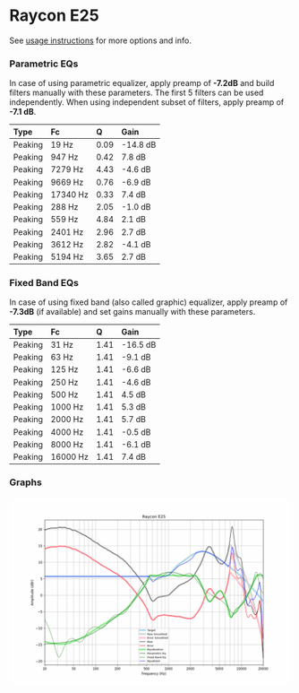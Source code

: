 # Raycon E25
See [usage instructions](https://github.com/jaakkopasanen/AutoEq#usage) for more options and info.

### Parametric EQs
In case of using parametric equalizer, apply preamp of **-7.2dB** and build filters manually
with these parameters. The first 5 filters can be used independently.
When using independent subset of filters, apply preamp of **-7.1 dB**.

| Type    | Fc       |    Q | Gain     |
|:--------|:---------|:-----|:---------|
| Peaking | 19 Hz    | 0.09 | -14.8 dB |
| Peaking | 947 Hz   | 0.42 | 7.8 dB   |
| Peaking | 7279 Hz  | 4.43 | -4.6 dB  |
| Peaking | 9669 Hz  | 0.76 | -6.9 dB  |
| Peaking | 17340 Hz | 0.33 | 7.4 dB   |
| Peaking | 288 Hz   | 2.05 | -1.0 dB  |
| Peaking | 559 Hz   | 4.84 | 2.1 dB   |
| Peaking | 2401 Hz  | 2.96 | 2.7 dB   |
| Peaking | 3612 Hz  | 2.82 | -4.1 dB  |
| Peaking | 5194 Hz  | 3.65 | 2.7 dB   |

### Fixed Band EQs
In case of using fixed band (also called graphic) equalizer, apply preamp of **-7.3dB**
(if available) and set gains manually with these parameters.

| Type    | Fc       |    Q | Gain     |
|:--------|:---------|:-----|:---------|
| Peaking | 31 Hz    | 1.41 | -16.5 dB |
| Peaking | 63 Hz    | 1.41 | -9.1 dB  |
| Peaking | 125 Hz   | 1.41 | -6.6 dB  |
| Peaking | 250 Hz   | 1.41 | -4.6 dB  |
| Peaking | 500 Hz   | 1.41 | 4.5 dB   |
| Peaking | 1000 Hz  | 1.41 | 5.3 dB   |
| Peaking | 2000 Hz  | 1.41 | 5.7 dB   |
| Peaking | 4000 Hz  | 1.41 | -0.5 dB  |
| Peaking | 8000 Hz  | 1.41 | -6.1 dB  |
| Peaking | 16000 Hz | 1.41 | 7.4 dB   |

### Graphs
![](./Raycon%20E25.png)